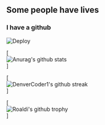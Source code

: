 <html>
<head>
<style>
img {
  display: block;
  margin-left: auto;
  margin-right: auto;
}
</style>
</head>

## Some people have lives
### I have a github
<body style="vertical-align: middle;margin: auto;">
  
   <img  align="center"  src="[https://www.herokucdn.com/deploy/button.svg](https://github-readme-stats.vercel.app/api/top-langs/?username=roaldi&theme=blue-green)" alt="Deploy">
  
  
[![Anurag's github stats](https://github-readme-stats.vercel.app/api?username=roaldi&theme=blue-green)]

[![DenverCoder1's github streak](https://github-readme-streak-stats.herokuapp.com/?user=roaldi&theme=blue-green)]

[![Roaldi's github trophy](https://github-profile-trophy.vercel.app/?username=roaldi&row=1)]

</body>
</html>
